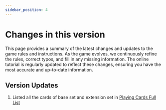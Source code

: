 ```yaml
---
sidebar_position: 4
---
```


# Changes in this version
This page provides a summary of the latest changes and updates to the game rules and instructions. As the game evolves, we continuously refine the rules, correct typos, and fill in any missing information. The online tutorial is regularly updated to reflect these changes, ensuring you have the most accurate and up-to-date information.


## Version Updates

1. Listed all the cards of base set and extension set in [Playing Cards Full List](tutorial-basics/playing-cards-full-list.md)